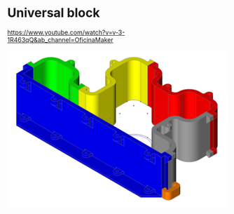 # Universal block

https://www.youtube.com/watch?v=v-3-1R463qQ&ab_channel=OficinaMaker

![3d_printer_kit.png](3d_printer_kit.png)
